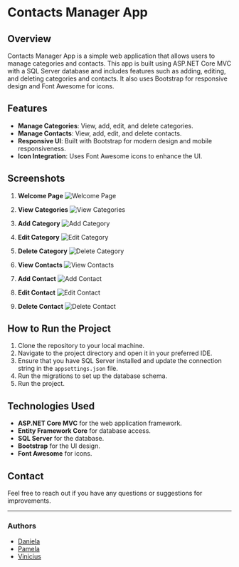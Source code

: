 
# Contacts Manager App

## Overview

Contacts Manager App is a simple web application that allows users to manage categories and contacts. This app is built using ASP.NET Core MVC with a SQL Server database and includes features such as adding, editing, and deleting categories and contacts. It also uses Bootstrap for responsive design and Font Awesome for icons.

## Features

- **Manage Categories**: View, add, edit, and delete categories.
- **Manage Contacts**: View, add, edit, and delete contacts.
- **Responsive UI**: Built with Bootstrap for modern design and mobile responsiveness.
- **Icon Integration**: Uses Font Awesome icons to enhance the UI.

## Screenshots

1. **Welcome Page**
   ![Welcome Page](screenshots/welcome_page.png)

2. **View Categories**
   ![View Categories](screenshots/view_categories.png)

3. **Add Category**
   ![Add Category](screenshots/add_category.png)

4. **Edit Category**
   ![Edit Category](screenshots/edit_category.png)

5. **Delete Category**
   ![Delete Category](screenshots/delete_category.png)

6. **View Contacts**
   ![View Contacts](screenshots/view_contacts.png)

7. **Add Contact**
   ![Add Contact](screenshots/add_contact.png)

8. **Edit Contact**
   ![Edit Contact](screenshots/edit_contact.png)

9. **Delete Contact**
   ![Delete Contact](screenshots/delete_contact.png)

## How to Run the Project

1. Clone the repository to your local machine.
2. Navigate to the project directory and open it in your preferred IDE.
3. Ensure that you have SQL Server installed and update the connection string in the `appsettings.json` file.
4. Run the migrations to set up the database schema.
5. Run the project.

## Technologies Used

- **ASP.NET Core MVC** for the web application framework.
- **Entity Framework Core** for database access.
- **SQL Server** for the database.
- **Bootstrap** for the UI design.
- **Font Awesome** for icons.

## Contact

Feel free to reach out if you have any questions or suggestions for improvements.

---

### Authors

- [Daniela](https://github.com/danielaoliveira90)
- [Pamela](https://github.com/pamusialak)
- [Vinicius](https://github.com/vpteruel)
